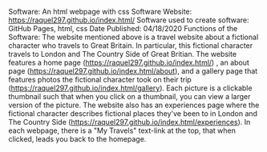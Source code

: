 Software: An html webpage with css
Software Website: https://raquel297.github.io/index.html/
Software used to create software: GitHub Pages, html, css
Date Published: 04/18/2020
Functions of the Software: The website mentioned above is a travel website about a fictional character who travels to Great Britain. In
particular, this fictional character travels to London and The Country Side of Great Britian. The website features a home page (https://raquel297.github.io/index.html/)
, an about page (https://raquel297.github.io/index.html/about), and a gallery page that features photos the fictional character took on their
trip (https://raquel297.github.io/index.html/gallery). Each picture is a clickable thumbnail such that when you click on a thumbnail,
you can view a larger version of the picture. The website also has an experiences page where the fictional character 
describes fictional places they've been to in London and The Country Side (https://raquel297.github.io/index.html/experiences). In each
webpage, there is a "My Travels" text-link at the top, that when clicked, leads you back to the homepage. 
